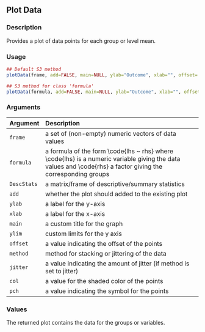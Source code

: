 ## Plot Data

### Description

Provides a plot of data points for each group or level mean.

### Usage

```r
## Default S3 method
plotData(frame, add=FALSE, main=NULL, ylab="Outcome", xlab="", offset=.1, method="stack", jitter=.05, col=rgb(0, 0, 0, .3), pch=16)

## S3 method for class 'formula'
plotData(formula, add=FALSE, main=NULL, ylab="Outcome", xlab="", offset=.1, method="stack", jitter=.05, col=rgb(0, 0, 0, .3), pch=16)
```

### Arguments

Argument | Description
:-- | :--
```frame``` | a set of (non-empty) numeric vectors of data values
```formula``` | a formula of the form \code{lhs ~ rhs} where \code{lhs} is a numeric variable giving the data values and \code{rhs} a factor giving the corresponding groups
```DescStats``` | a matrix/frame of descriptive/summary statistics
```add``` | whether the plot should added to the existing plot
```ylab``` | a label for the y-axis
```xlab``` | a label for the x-axis
```main``` | a custom title for the graph
```ylim``` | custom limits for the y axis
```offset``` | a value indicating the offset of the points
```method``` | method for stacking or jittering of the data
```jitter``` | a value indicating the amount of jitter (if method is set to jitter)
```col``` | a value for the shaded color of the points
```pch``` | a value indicating the symbol for the points

### Values

The returned plot contains the data for the groups or variables.
